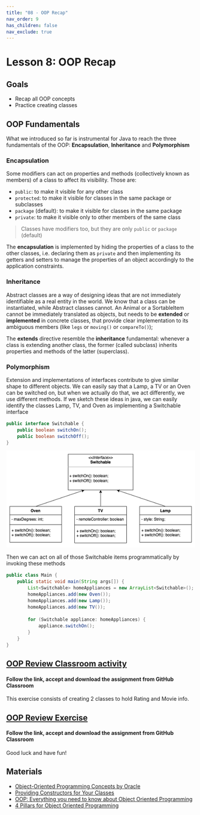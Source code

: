 ```yaml
---
title: "08 - OOP Recap"
nav_order: 9
has_children: false
nav_exclude: true
---
```


# Lesson 8: OOP Recap

## Goals

- Recap all OOP concepts
- Practice creating classes

## OOP Fundamentals
What we introduced so far is instrumental for Java to reach the three fundamentals of the OOP: **Encapsulation**, 
**Inheritance** and **Polymorphism** 

### Encapsulation
Some modifiers can act on properties and methods (collectively known as members) of a class to affect its visibility. 
Those are:

- `public`: to make it visible for any other class
- `protected`: to make it visible for classes in the same package or subclasses 
- `package` (default): to make it visible for classes in the same package
- `private`: to make it visible only to other members of the same class

> Classes have modifiers too, but they are only `public` or `package` (default)

The **encapsulation** is implemented by hiding the properties of a class to the other classes, i.e. declaring them as 
`private` and then implementing its getters and setters to manage the properties of an object accordingly to the
application constraints.

### Inheritance
Abstract classes are a way of designing ideas that are not immediately identifiable as a real entity in the world.
We know that a class can be instantiated, while Abstract classes cannot.
An Animal or a SortableItem cannot be immediately translated as objects, but needs to be **extended** or **implemented**
in concrete classes, that provide clear implementation to its ambiguous members (like `legs` or `moving()` or 
`compareTo()`);

The **extends** directive resemble the **inheritance** fundamental: whenever a class is extending another class, the
former (called subclass) inherits properties and methods of the latter (superclass). 

### Polymorphism
Extension and implementations of interfaces contribute to give similar shape to different objects. We can easily say that
a Lamp, a TV or an Oven can be switched on, but when we actually do that, we act differently, we use different methods.
If we sketch these ideas in java, we can easily identify the classes Lamp, TV, and Oven as implementing a Switchable
interface

```java
public interface Switchable {
    public boolean switchOn();
    public boolean switchOff();
}
```
![Switchable Items](img/homeAppliances.png)

Then we can act on all of those Switchable items programmatically by invoking these methods
```java
public class Main {
    public static void main(String args[]) {
        List<Switchable> homeAppliances = new ArrayList<Switchable>();
        homeAppliances.add(new Oven());
        homeAppliances.add(new Lamp());
        homeAppliances.add(new TV());
        
        for (Switchable appliance: homeAppliances) {
            appliance.switchOn();
        }
    }
}
```


## [OOP Review Classroom activity](https://classroom.github.com/a/i39IlGbD)

#### Follow the link, accept and download the assignment from GitHub Classroom
This exercise consists of creating 2 classes to hold Rating and Movie info.

## [OOP Review Exercise](https://classroom.github.com/a/ikzsCVEM)

#### Follow the link, accept and download the assignment from GitHub Classroom

Good luck and have fun!

## Materials

- [Object-Oriented Programming Concepts by Oracle](https://docs.oracle.com/javase/tutorial/java/concepts/index.html)
- [Providing Constructors for Your Classes](https://docs.oracle.com/javase/tutorial/java/javaOO/constructors.html)
- [OOP: Everything you need to know about Object Oriented Programming](https://medium.com/from-the-scratch/oop-everything-you-need-to-know-about-object-oriented-programming-aee3c18e281b)
- [4 Pillars for Object Oriented Programming](https://www.linkedin.com/pulse/4-pillars-object-oriented-programming-pushkar-kumar/)

